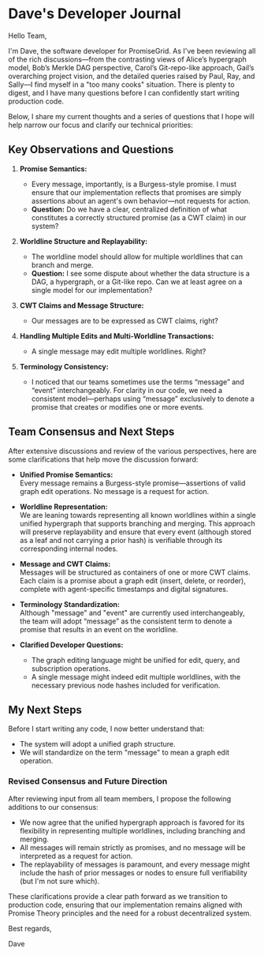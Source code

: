 # Dave's Developer Journal

Hello Team,

I'm Dave, the software developer for PromiseGrid. As I've been reviewing
all of the rich discussions—from the contrasting views of Alice’s hypergraph
model, Bob’s Merkle DAG perspective, Carol’s Git-repo-like approach, Gail’s
overarching project vision, and the detailed queries raised by Paul, Ray, and
Sally—I find myself in a "too many cooks" situation. There is plenty to digest,
and I have many questions before I can confidently start writing production
code.

Below, I share my current thoughts and a series of questions that I hope will
help narrow our focus and clarify our technical priorities:

## Key Observations and Questions

1. **Promise Semantics:**
   - Every message, importantly, is a Burgess-style promise. I must ensure that
     our implementation reflects that promises are simply assertions about an
     agent's own behavior—not requests for action.
   - **Question:** Do we have a clear, centralized definition of what constitutes
     a correctly structured promise (as a CWT claim) in our system?

2. **Worldline Structure and Replayability:**
   - The worldline model should allow for multiple worldlines that can branch and
     merge.
   - **Question:** I see some dispute about whether the data structure is a DAG,
     a hypergraph, or a Git-like repo. Can we at least agree on a single model for
     our implementation?

3. **CWT Claims and Message Structure:**
   - Our messages are to be expressed as CWT claims, right?

4. **Handling Multiple Edits and Multi-Worldline Transactions:**
   - A single message may edit multiple worldlines. Right?

5. **Terminology Consistency:**
   - I noticed that our teams sometimes use the terms “message” and “event”
     interchangeably. For clarity in our code, we need a consistent model—perhaps
     using “message” exclusively to denote a promise that creates or modifies one
     or more events.

## Team Consensus and Next Steps

After extensive discussions and review of the various perspectives, here are
some clarifications that help move the discussion forward:

- **Unified Promise Semantics:**  
  Every message remains a Burgess-style promise—assertions of valid graph edit
  operations. No message is a request for action.

- **Worldline Representation:**  
  We are leaning towards representing all known worldlines within a single
  unified hypergraph that supports branching and merging. This approach will
  preserve replayability and ensure that every event (although stored as a leaf
  and not carrying a prior hash) is verifiable through its corresponding internal
  nodes.

- **Message and CWT Claims:**  
  Messages will be structured as containers of one or more CWT claims. Each claim
  is a promise about a graph edit (insert, delete, or reorder), complete with
  agent-specific timestamps and digital signatures.

- **Terminology Standardization:**  
  Although "message" and "event" are currently used interchangeably, the team
  will adopt “message” as the consistent term to denote a promise that results in
  an event on the worldline.

- **Clarified Developer Questions:**  
  - The graph editing language might be unified for edit, query, and subscription
    operations.
  - A single message might indeed edit multiple worldlines, with the necessary
    previous node hashes included for verification.

## My Next Steps

Before I start writing any code, I now better understand that:
- The system will adopt a unified graph structure.
- We will standardize on the term "message" to mean a graph edit operation.

### Revised Consensus and Future Direction

After reviewing input from all team members, I propose the following
additions to our consensus:

- We now agree that the unified hypergraph approach is favored for its
  flexibility in representing multiple worldlines, including branching and
  merging.
- All messages will remain strictly as promises, and no message will be
  interpreted as a request for action.
- The replayability of messages is paramount, and every message might include
  the hash of prior messages or nodes to ensure full verifiability
  (but I'm not sure which).

These clarifications provide a clear path forward as we transition to
production code, ensuring that our implementation remains aligned with
Promise Theory principles and the need for a robust decentralized system.

Best regards,

Dave
